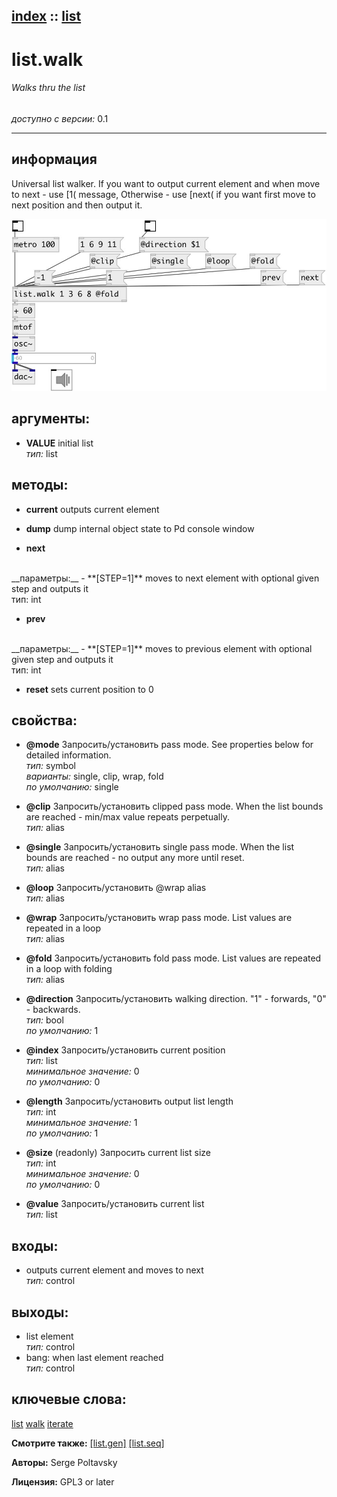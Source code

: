 [index](index.html) :: [list](category_list.html)
---

# list.walk

###### Walks thru the list

*доступно с версии:* 0.1

---


## информация
Universal list walker. If you want to output current element and when move to next - use [1( message, Otherwise - use [next( if you want first move to next position and then output it.


[![example](../examples/img/list.walk.jpg)](../examples/pd/list.walk.pd)



## аргументы:

* **VALUE**
initial list<br>
_тип:_ list<br>



## методы:

* **current**
outputs current element<br>

* **dump**
dump internal object state to Pd console window<br>

* **next**
<br>
  __параметры:__
  - **[STEP=1]** moves to next element with optional given step and outputs it<br>
    тип: int <br>

* **prev**
<br>
  __параметры:__
  - **[STEP=1]** moves to previous element with optional given step and outputs it<br>
    тип: int <br>

* **reset**
sets current position to 0<br>




## свойства:

* **@mode** 
Запросить/установить pass mode. See properties below for detailed information.<br>
_тип:_ symbol<br>
_варианты:_ single, clip, wrap, fold<br>
_по умолчанию:_ single<br>

* **@clip** 
Запросить/установить clipped pass mode. When the list bounds are reached - min/max value repeats
perpetually.<br>
_тип:_ alias<br>

* **@single** 
Запросить/установить single pass mode. When the list bounds are reached - no output any more until
reset.<br>
_тип:_ alias<br>

* **@loop** 
Запросить/установить @wrap alias<br>
_тип:_ alias<br>

* **@wrap** 
Запросить/установить wrap pass mode. List values are repeated in a loop<br>
_тип:_ alias<br>

* **@fold** 
Запросить/установить fold pass mode. List values are repeated in a loop with folding<br>
_тип:_ alias<br>

* **@direction** 
Запросить/установить walking direction. &#34;1&#34; - forwards, &#34;0&#34; - backwards.<br>
_тип:_ bool<br>
_по умолчанию:_ 1<br>

* **@index** 
Запросить/установить current position<br>
_тип:_ list<br>
_минимальное значение:_ 0<br>
_по умолчанию:_ 0<br>

* **@length** 
Запросить/установить output list length<br>
_тип:_ int<br>
_минимальное значение:_ 1<br>
_по умолчанию:_ 1<br>

* **@size** (readonly)
Запросить current list size<br>
_тип:_ int<br>
_минимальное значение:_ 0<br>
_по умолчанию:_ 0<br>

* **@value** 
Запросить/установить current list<br>
_тип:_ list<br>



## входы:

* outputs current element and moves to next<br>
_тип:_ control



## выходы:

* list element<br>
_тип:_ control
* bang: when last element reached<br>
_тип:_ control



## ключевые слова:

[list](keywords/list.html)
[walk](keywords/walk.html)
[iterate](keywords/iterate.html)



**Смотрите также:**
[\[list.gen\]](list.gen.html)
[\[list.seq\]](list.seq.html)




**Авторы:** Serge Poltavsky




**Лицензия:** GPL3 or later





